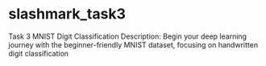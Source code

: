 # slashmark_task3
Task 3 MNIST Digit Classification  Description: Begin your deep learning journey with the beginner-friendly MNIST dataset, focusing on handwritten digit classification
